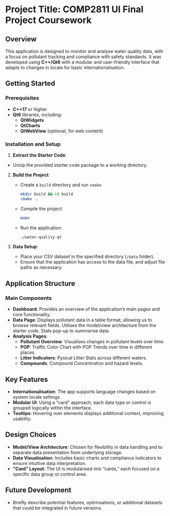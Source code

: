 # Project Title: COMP2811 UI Final Project Coursework

## Overview
This application is designed to monitor and analyse water quality data, with a focus on pollutant tracking and compliance with safety standards. It was developed using **C++/Qt6** with a modular and user-friendly interface that adapts to changes in locale for basic internationalisation.

## Getting Started

### Prerequisites
- **C++17** or higher
- **Qt6** libraries, including:
    - **QtWidgets**
    - **QtCharts**
    - **QtWebView** (optional, for web content)

### Installation and Setup
1. **Extract the Starter Code**: 
 - Unzip the provided starter code package to a working directory.
2. **Build the Project**:
    - Create a `build` directory and run `cmake`:
      ```bash
      mkdir build && cd build
      cmake ..
      ```
    - Compile the project:
      ```bash
      make
      ```
    - Run the application:
      ```bash
      ./water-quality-qt
      ```

3. **Data Setup**:
    - Place your CSV dataset in the specified directory (`/data` folder).
    - Ensure that the application has access to the data file, and adjust file paths as necessary.

## Application Structure

### Main Components
- **Dashboard**: Provides an overview of the application’s main pages and core functionality.
- **Data Page**: Displays pollutant data in a table format, allowing us to browse relevant fields. Utilises the model/view architecture from the starter code. Stats pop-up to summarise data.
- **Analysis Pages**:
    - **Pollutant Overview**: Visualises changes in pollutant levels over time.
    - **POP**: Traffic Color Chart with POP Trends over time in different places.
    - **Litter Indicators**: Pysical Litter Stats across different waters.
    - **Compounds**: Compound Concentration and hazard levels.

## Key Features
- **Internationalisation**: The app supports language changes based on system locale settings.
- **Modular UI**: Using a "card" approach, each data type or control is grouped logically within the interface.
- **Tooltips**: Hovering over elements displays additional context, improving usability.

## Design Choices
- **Model/View Architecture**: Chosen for flexibility in data handling and to separate data presentation from underlying storage.
- **Data Visualisation**: Includes basic charts and compliance indicators to ensure intuitive data interpretation.
- **"Card" Layout**: The UI is modularised into “cards,” each focused on a specific data group or control area.


## Future Development
- Briefly describe potential features, optimisations, or additional datasets that could be integrated in future versions.